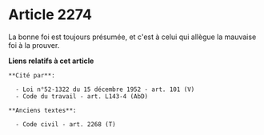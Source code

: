 # Article 2274

La bonne foi est toujours présumée, et c'est à celui qui allègue la mauvaise foi à la prouver.

**Liens relatifs à cet article**

	**Cité par**:

	  - Loi n°52-1322 du 15 décembre 1952 - art. 101 (V)
	  - Code du travail - art. L143-4 (AbD)

	**Anciens textes**:

	  - Code civil - art. 2268 (T)
